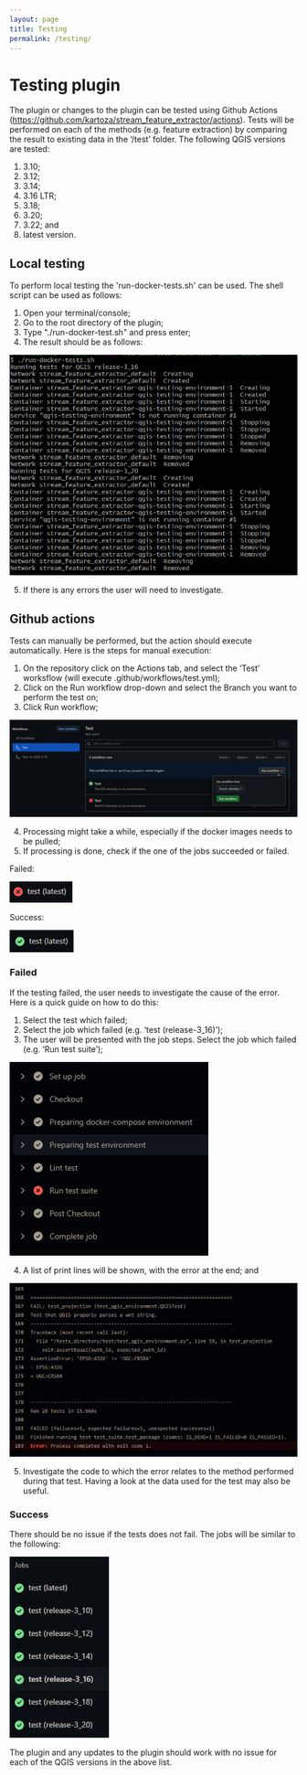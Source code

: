 ```yaml
---
layout: page
title: Testing
permalink: /testing/
---
```


# Testing plugin
The plugin or changes to the plugin can be tested using Github Actions (https://github.com/kartoza/stream_feature_extractor/actions).
Tests will be performed on each of the methods (e.g. feature extraction) by comparing the result to existing data in the ‘/test’ folder. The following QGIS versions are tested:
1. 3.10;
2. 3.12;
3. 3.14;
4. 3.16 LTR;
5. 3.18;
6. 3.20;
7. 3.22; and
8. latest version.

## Local testing
To perform local testing the 'run-docker-tests.sh' can be used. The shell script can be used as follows:
1. Open your terminal/console;
2. Go to the root directory of the plugin;
3. Type "./run-docker-test.sh" and press enter;
4. The result should be as follows:

![segment_center](https://github.com/vermeulendivan/vermeulendivan.github.io/blob/main/images/testing/local_testing.png)

5. If there is any errors the user will need to investigate.

## Github actions
Tests can manually be performed, but the action should execute automatically. Here is the steps for manual execution:
1. On the repository click on the Actions tab, and select the ‘Test’ worksflow (will execute .github/workflows/test.yml);
2. Click on the Run workflow drop-down and select the Branch you want to perform the test on;
3. Click Run workflow;

![actions](https://github.com/vermeulendivan/vermeulendivan.github.io/blob/main/images/testing/github_actions.png)

4. Processing might take a while, especially if the docker images needs to be pulled;
5. If processing is done, check if the one of the jobs succeeded or failed.

Failed:

![failed](https://github.com/vermeulendivan/vermeulendivan.github.io/blob/main/images/testing/failed.png)

Success:

![success](https://github.com/vermeulendivan/vermeulendivan.github.io/blob/main/images/testing/success.png)

### Failed
If the testing failed, the user needs to investigate the cause of the error. Here is a quick guide on how to do this:
1. Select the test which failed;
2. Select the job which failed (e.g. ‘test (release-3_16)’);
3. The user will be presented with the job steps. Select the job which failed (e.g. ‘Run test suite’);

![success](https://github.com/vermeulendivan/vermeulendivan.github.io/blob/main/images/testing/job_steps.png)

4. A list of print lines will be shown, with the error at the end; and

![error](https://github.com/vermeulendivan/vermeulendivan.github.io/blob/main/images/testing/error_msg.png)

5. Investigate the code to which the error relates to the method performed during that test. Having a look at the data used for the test may also be useful.

### Success
There should be no issue if the tests does not fail. The jobs will be similar to the following:

![jobs_success](https://github.com/vermeulendivan/vermeulendivan.github.io/blob/main/images/testing/jobs_success.png)

The plugin and any updates to the plugin should work with no issue for each of the QGIS versions in the above list.
